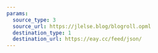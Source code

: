 ```yaml
---
params:
  source_type: 3
  source_url: https://jlelse.blog/blogroll.opml
  destination_type: 1
  destination_url: https://eay.cc/feed/json/
---
```

